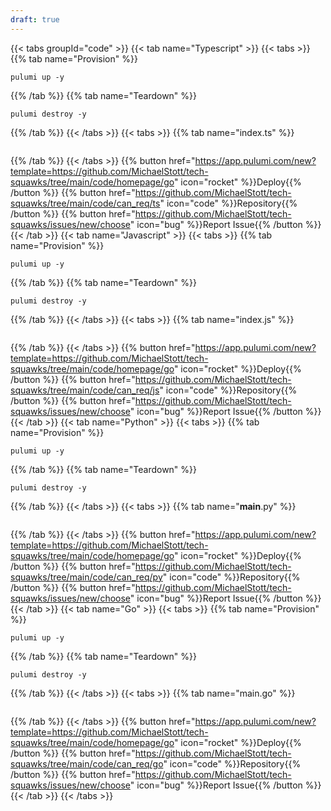 ```yaml
---
draft: true
---
```

{{< tabs groupId="code" >}}
{{< tab name="Typescript" >}}
{{< tabs >}}
{{% tab name="Provision" %}}
```
pulumi up -y
```
{{% /tab %}}
{{% tab name="Teardown" %}}
```
pulumi destroy -y
```
{{% /tab %}}
{{< /tabs >}}
{{< tabs >}}
{{% tab name="index.ts" %}}
```ts
```
{{% /tab %}}
{{< /tabs >}}
{{% button href="https://app.pulumi.com/new?template=https://github.com/MichaelStott/tech-squawks/tree/main/code/homepage/go" icon="rocket" %}}Deploy{{% /button %}}
{{% button href="https://github.com/MichaelStott/tech-squawks/tree/main/code/can_req/ts" icon="code" %}}Repository{{% /button %}}
{{% button href="https://github.com/MichaelStott/tech-squawks/issues/new/choose" icon="bug" %}}Report Issue{{% /button %}}
{{< /tab >}}
{{< tab name="Javascript" >}}
{{< tabs >}}
{{% tab name="Provision" %}}
```
pulumi up -y
```
{{% /tab %}}
{{% tab name="Teardown" %}}
```
pulumi destroy -y
```
{{% /tab %}}
{{< /tabs >}}
{{< tabs >}}
{{% tab name="index.js" %}}
```js
```
{{% /tab %}}
{{< /tabs >}}
{{% button href="https://app.pulumi.com/new?template=https://github.com/MichaelStott/tech-squawks/tree/main/code/homepage/go" icon="rocket" %}}Deploy{{% /button %}}
{{% button href="https://github.com/MichaelStott/tech-squawks/tree/main/code/can_req/js" icon="code" %}}Repository{{% /button %}}
{{% button href="https://github.com/MichaelStott/tech-squawks/issues/new/choose" icon="bug" %}}Report Issue{{% /button %}}
{{< /tab >}}
{{< tab name="Python" >}}
{{< tabs >}}
{{% tab name="Provision" %}}
```
pulumi up -y
```
{{% /tab %}}
{{% tab name="Teardown" %}}
```
pulumi destroy -y
```
{{% /tab %}}
{{< /tabs >}}
{{< tabs >}}
{{% tab name="__main__.py" %}}
```py
```
{{% /tab %}}
{{< /tabs >}}
{{% button href="https://app.pulumi.com/new?template=https://github.com/MichaelStott/tech-squawks/tree/main/code/homepage/go" icon="rocket" %}}Deploy{{% /button %}}
{{% button href="https://github.com/MichaelStott/tech-squawks/tree/main/code/can_req/py" icon="code" %}}Repository{{% /button %}}
{{% button href="https://github.com/MichaelStott/tech-squawks/issues/new/choose" icon="bug" %}}Report Issue{{% /button %}}
{{< /tab >}}
{{< tab name="Go" >}}
{{< tabs >}}
{{% tab name="Provision" %}}
```
pulumi up -y
```
{{% /tab %}}
{{% tab name="Teardown" %}}
```
pulumi destroy -y
```
{{% /tab %}}
{{< /tabs >}}
{{< tabs >}}
{{% tab name="main.go" %}}
```go
```
{{% /tab %}}
{{< /tabs >}}
{{% button href="https://app.pulumi.com/new?template=https://github.com/MichaelStott/tech-squawks/tree/main/code/homepage/go" icon="rocket" %}}Deploy{{% /button %}}
{{% button href="https://github.com/MichaelStott/tech-squawks/tree/main/code/can_req/go" icon="code" %}}Repository{{% /button %}}
{{% button href="https://github.com/MichaelStott/tech-squawks/issues/new/choose" icon="bug" %}}Report Issue{{% /button %}}
{{< /tab >}}
{{< /tabs >}}
